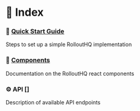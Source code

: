 # 🔎 Index

### 🚀 [Quick Start Guide](https://github.com/RolloutHQ/rollout-hq-docs/blob/main/QuickStart.md#-quick-start-guide)
Steps to set up a simple RolloutHQ implementation

### 🧩 [Components](@rollouthq/connect-react)
Documentation on the RolloutHQ react components

### ⚙️ API []
Description of available API endpoints

